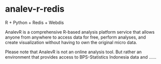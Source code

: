# analev-r-redis
R + Python + Redis + Webdis

AnalevR is a comprehensive R-based analysis platform service that allows anyone from anywhere to access data for free, perform analyses, and create visualization without having to own the original micro data. <br />

Please note that AnalevR is not an online analysis tool. But rather an environment that provides access to BPS-Statistics Indonesia data and ...... <br />

